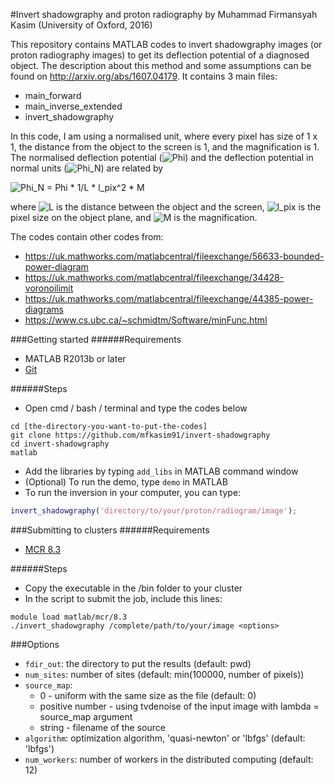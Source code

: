 #Invert shadowgraphy and proton radiography
by Muhammad Firmansyah Kasim (University of Oxford, 2016)

This repository contains MATLAB codes to invert shadowgraphy images (or proton radiography images) to get its deflection potential of a diagnosed object.
The description about this method and some assumptions can be found on http://arxiv.org/abs/1607.04179.
It contains 3 main files:
* main_forward
* main_inverse_extended
* invert_shadowgraphy

In this code, I am using a normalised unit, where every pixel has size of 1 x 1, the distance from the object to the screen is 1, and the magnification is 1.
The normalised deflection potential (![Phi](http://sp.mfkasim.com/assets/other/invert-shadowgraphy/phi.png)) and the deflection potential in normal units 
(![Phi_N](http://sp.mfkasim.com/assets/other/invert-shadowgraphy/phiN.png)) are related by

![Phi_N = Phi * 1/L * l_pix^2 * M](http://sp.mfkasim.com/assets/other/invert-shadowgraphy/main_equation.png)

where ![L](http://sp.mfkasim.com/assets/other/invert-shadowgraphy/L.png) is the distance between the object and the screen,
![l_pix](http://sp.mfkasim.com/assets/other/invert-shadowgraphy/lpix.png) is the pixel size on the object plane, and 
![M](http://sp.mfkasim.com/assets/other/invert-shadowgraphy/M.png) is the magnification.

The codes contain other codes from:
* https://uk.mathworks.com/matlabcentral/fileexchange/56633-bounded-power-diagram
* https://uk.mathworks.com/matlabcentral/fileexchange/34428-voronoilimit
* https://uk.mathworks.com/matlabcentral/fileexchange/44385-power-diagrams
* https://www.cs.ubc.ca/~schmidtm/Software/minFunc.html

###Getting started
######Requirements
* MATLAB R2013b or later
* [Git](https://desktop.github.com/)

######Steps
* Open cmd / bash / terminal and type the codes below

```
cd [the-directory-you-want-to-put-the-codes]
git clone https://github.com/mfkasim91/invert-shadowgraphy
cd invert-shadowgraphy
matlab
```

* Add the libraries by typing `add_libs` in MATLAB command window
* (Optional) To run the demo, type `demo` in MATLAB
* To run the inversion in your computer, you can type:

```matlab
invert_shadowgraphy('directory/to/your/proton/radiogram/image');
```

###Submitting to clusters
######Requirements
* [MCR 8.3](https://uk.mathworks.com/products/compiler/mcr.html)

######Steps
* Copy the executable in the /bin folder to your cluster
* In the script to submit the job, include this lines:

```
module load matlab/mcr/8.3
./invert_shadowgraphy /complete/path/to/your/image <options>
```

###Options
* `fdir_out`: the directory to put the results (default: pwd)
* `num_sites`: number of sites (default: min(100000, number of pixels))
* `source_map`:
  * 0 - uniform with the same size as the file (default: 0)
  * positive number - using tvdenoise of the input image with lambda = source_map argument
  * string - filename of the source
* `algorithm`: optimization algorithm, 'quasi-newton' or 'lbfgs' (default: 'lbfgs')
* `num_workers`: number of workers in the distributed computing (default: 12)
